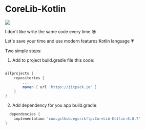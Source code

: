# CoreLib-Kotlin

[![](https://jitpack.io/v/egorikftp/CoreLib-Kotlin.svg)](https://jitpack.io/#egorikftp/CoreLib-Kotlin)


I don't like write the same code every time :sunglasses: 

Let's save your time and use modern features Kotlin language :heartpulse:


Two simple steps:

1. Add to project build.gradle file this code:

```groovy

allprojects {
	repositories {
		...
		maven { url 'https://jitpack.io' }
	}
}
```

2. Add dependency for you app build.gradle:

```groovy
  dependencies {
  	implementation 'com.github.egorikftp:CoreLib-Kotlin:0.0.7'
}
```
